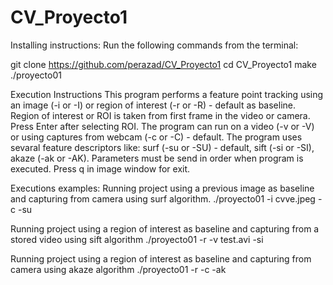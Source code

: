 # CV_Proyecto1

Installing instructions:
Run the following commands from the terminal:

git clone https://github.com/perazad/CV_Proyecto1
cd CV_Proyecto1
make
./proyecto01

Execution Instructions
This program performs a feature point tracking using an image (-i or -I) or region of interest (-r or -R) - default as baseline.
Region of interest or ROI is taken from first frame in the video or camera. Press Enter after selecting ROI.
The program can run on a video (-v or -V) or using captures from webcam (-c or -C) - default.
The program uses sevaral feature descriptors like: surf (-su or -SU) - default, sift (-si or -SI), akaze (-ak or -AK).
Parameters must be send in order when program is executed.
Press q in image window for exit.

Executions examples:
Running project using a previous image as baseline and capturing from camera using surf algorithm.
./proyecto01 -i cvve.jpeg -c -su

Running project using a region of interest as baseline and capturing from a stored video using sift algorithm
./proyecto01 -r -v test.avi -si

Running project using a region of interest as baseline and capturing from camera using akaze algorithm
./proyecto01 -r -c -ak

